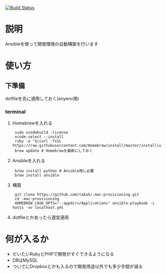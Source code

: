 [![Build Status](https://travis-ci.org/takak/.mac-provisioning.svg?branch=master)](https://travis-ci.org/takak/.mac-provisioning)

# 説明

Ansibleを使って開発環境の自動構築を行います

# 使い方

## 下準備

dotfileを先に適用しておく(anyenv用)

### terminal

1. Homebrewを入れる

        sudo xcodebuild -license
        xcode-select --install
        ruby -e "$(curl -fsSL https://raw.githubusercontent.com/Homebrew/install/master/install)u
        brew update # Homebrewを最新にしておく

2. Ansibleを入れる

        brew install python # Ansible用に必要
        brew install ansible

3. 構築

        git clone https://github.com/takak/.mac-provisioning.git
        cd .mac-provisioning
        HOMEBREW_CASK_OPTS="--appdir=/Applications" ansible-playbook -i hosts -vv localhost.yml

4. dotfileとかあったら適宜適用

# 何が入るか

- だいたいRubyとPHPで開発がすぐできるようになる
- DBはMySQL
- ついでにDropboxとかも入るので開発用途以外でも多少手間が減る
